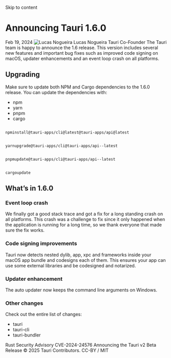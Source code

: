 Skip to content
# Announcing Tauri 1.6.0
Feb 19, 2024 
![Lucas Nogueira](https://v2.tauri.app/authors/lucasfernog.jpeg)
Lucas Nogueira
Tauri Co-Founder
The Tauri team is happy to announce the 1.6 release. This version includes several new features and important bug fixes such as improved code signing on macOS, updater enhancements and an event loop crash on all platforms.
## Upgrading
Make sure to update both NPM and Cargo dependencies to the 1.6.0 release. You can update the dependencies with:
  * npm 
  * yarn 
  * pnpm 
  * cargo 


```

npminstall@tauri-apps/cli@latest@tauri-apps/api@latest

```

```

yarnupgrade@tauri-apps/cli@tauri-apps/api--latest

```

```

pnpmupdate@tauri-apps/cli@tauri-apps/api--latest

```

```

cargoupdate

```

## What’s in 1.6.0
### Event loop crash
We finally got a good stack trace and got a fix for a long standing crash on all platforms. This crash was a challenge to fix since it only happened when the application is running for a long time, so we thank everyone that made sure the fix works.
### Code signing improvements
Tauri now detects nested dylib, app, xpc and frameworks inside your macOS app bundle and codesigns each of them. This ensures your app can use some external libraries and be codesigned and notarized.
### Updater enhancement
The auto updater now keeps the command line arguments on Windows.
### Other changes
Check out the entire list of changes:
  * tauri
  * tauri-cli
  * tauri-bundler


Rust Security Advisory CVE-2024-24576
Announcing the Tauri v2 Beta Release
© 2025 Tauri Contributors. CC-BY / MIT
